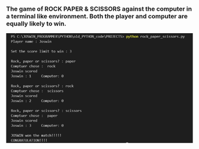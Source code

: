<h3>The game of ROCK PAPER & SCISSORS against the computer in a terminal like environment. Both the player and computer are equally likely to win.</h3>

<img src="demo.png">
